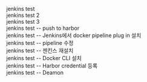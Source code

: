 jenkins test </br>
jenkins test 2 </br>
jenkins test 3 </br>
jenkins test -- push to harbor </br>
jenkins test -- Jenkins에서 docker pipeline plug in 설치 </br>
jenkins test -- pipeline 수정 </br>
jenkins test -- 젠킨스 재설치  </br>
jenkins test -- Docker CLI 설치  </br>
jenkins test -- Harbor credential 등록  </br>
jenkins test -- Deamon  </br>
